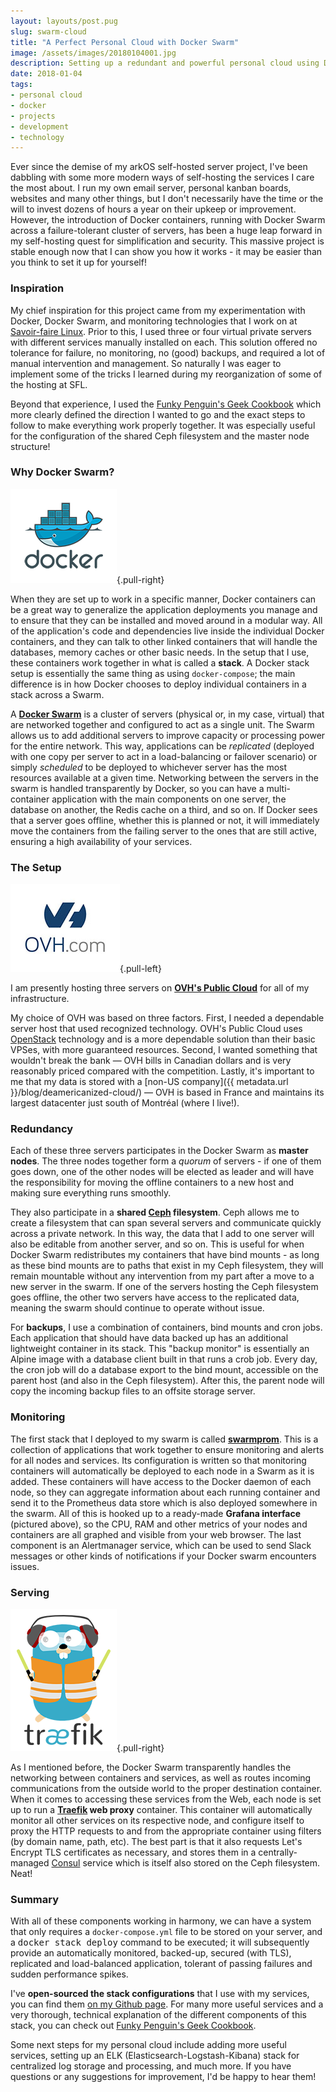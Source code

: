```yaml
---
layout: layouts/post.pug
slug: swarm-cloud
title: "A Perfect Personal Cloud with Docker Swarm"
image: /assets/images/20180104001.jpg
description: Setting up a redundant and powerful personal cloud using Docker containers.
date: 2018-01-04
tags:
- personal cloud
- docker
- projects
- development
- technology
---
```


Ever since the demise of my arkOS self-hosted server project, I've been dabbling with some more modern ways of self-hosting the services I care the most about. I run my own email server, personal kanban boards, websites and many other things, but I don't necessarily have the time or the will to invest dozens of hours a year on their upkeep or improvement. However, the introduction of Docker containers, running with Docker Swarm across a failure-tolerant cluster of servers, has been a huge leap forward in my self-hosting quest for simplification and security. This massive project is stable enough now that I can show you how it works - it may be easier than you think to set it up for yourself!

### Inspiration

My chief inspiration for this project came from my experimentation with Docker, Docker Swarm, and monitoring technologies that I work on at [Savoir-faire Linux](https://savoirfairelinux.com). Prior to this, I used three or four virtual private servers with different services manually installed on each. This solution offered no tolerance for failure, no monitoring, no (good) backups, and required a lot of manual intervention and management. So naturally I was eager to implement some of the tricks I learned during my reorganization of some of the hosting at SFL.

Beyond that experience, I used the [Funky Penguin's Geek Cookbook](https://geek-cookbook.funkypenguin.co.nz) which more clearly defined the direction I wanted to go and the exact steps to follow to make everything work properly together. It was especially useful for the configuration of the shared Ceph filesystem and the master node structure!

### Why Docker Swarm?

![](/assets/images/20180104003.png){.pull-right}

When they are set up to work in a specific manner, Docker containers can be a great way to generalize the application deployments you manage and to ensure that they can be installed and moved around in a modular way. All of the application's code and dependencies live inside the individual Docker containers, and they can talk to other linked containers that will handle the databases, memory caches or other basic needs. In the setup that I use, these containers work together in what is called a **stack**. A Docker stack setup is essentially the same thing as using `docker-compose`; the main difference is in how Docker chooses to deploy individual containers in a stack across a Swarm.

A **[Docker Swarm](https://docs.docker.com/engine/swarm/)** is a cluster of servers (physical or, in my case, virtual) that are networked together and configured to act as a single unit. The Swarm allows us to add additional servers to improve capacity or processing power for the entire network. This way, applications can be *replicated* (deployed with one copy per server to act in a load-balancing or failover scenario) or simply *scheduled* to be deployed to whichever server has the most resources available at a given time. Networking between the servers in the swarm is handled transparently by Docker, so you can have a multi-container application with the main components on one server, the database on another, the Redis cache on a third, and so on. If Docker sees that a server goes offline, whether this is planned or not, it will immediately move the containers from the failing server to the ones that are still active, ensuring a high availability of your services.

### The Setup

![](/assets/images/20170603004.jpg){.pull-left}

I am presently hosting three servers on **[OVH's Public Cloud](https://www.ovh.com/ca/en/public-cloud/instances/)** for all of my infrastructure.

My choice of OVH was based on three factors. First, I needed a dependable server host that used recognized technology. OVH's Public Cloud uses [OpenStack](https://www.openstack.org) technology and is a more dependable solution than their basic VPSes, with more guaranteed resources. Second, I wanted something that wouldn't break the bank &mdash; OVH bills in Canadian dollars and is very reasonably priced compared with the competition. Lastly, it's important to me that my data is stored with a [non-US company]({{ metadata.url }}/blog/deamericanized-cloud/) &mdash; OVH is based in France and maintains its largest datacenter just south of Montréal (where I live!).

### Redundancy

Each of these three servers participates in the Docker Swarm as **master nodes**. The three nodes together form a *quorum* of servers - if one of them goes down, one of the other nodes will be elected as leader and will have the responsibility for moving the offline containers to a new host and making sure everything runs smoothly.

They also participate in a **shared [Ceph](http://ceph.com) filesystem**. Ceph allows me to create a filesystem that can span several servers and communicate quickly across a private network. In this way, the data that I add to one server will also be editable from another server, and so on. This is useful for when Docker Swarm redistributes my containers that have bind mounts - as long as these bind mounts are to paths that exist in my Ceph filesystem, they will remain mountable without any intervention from my part after a move to a new server in the swarm. If one of the servers hosting the Ceph filesystem goes offline, the other two servers have access to the replicated data, meaning the swarm should continue to operate without issue.

For **backups**, I use a combination of containers, bind mounts and cron jobs. Each application that should have data backed up has an additional lightweight container in its stack. This "backup monitor" is essentially an Alpine image with a database client built in that runs a crob job. Every day, the cron job will do a database export to the bind mount, accessible on the parent host (and also in the Ceph filesystem). After this, the parent node will copy the incoming backup files to an offsite storage server.

### Monitoring

The first stack that I deployed to my swarm is called **[swarmprom](https://github.com/stefanprodan/swarmprom)**. This is a collection of applications that work together to ensure monitoring and alerts for all nodes and services. Its configuration is written so that monitoring containers will automatically be deployed to each node in a Swarm as it is added. These containers will have access to the Docker daemon of each node, so they can aggregate information about each running container and send it to the Prometheus data store which is also deployed somewhere in the swarm. All of this is hooked up to a ready-made **Grafana interface** (pictured above), so the CPU, RAM and other metrics of your nodes and containers are all graphed and visible from your web browser. The last component is an Alertmanager service, which can be used to send Slack messages or other kinds of notifications if your Docker swarm encounters issues.

### Serving

![](/assets/images/20180104002.png){.pull-right}

As I mentioned before, the Docker Swarm transparently handles the networking between containers and services, as well as routes incoming communications from the outside world to the proper destination container. When it comes to accessing these services from the Web, each node is set up to run a **[Traefik](https://traefik.io) web proxy** container. This container will automatically monitor all other services on its respective node, and configure itself to proxy the HTTP requests to and from the appropriate container using filters (by domain name, path, etc). The best part is that it also requests Let's Encrypt TLS certificates as necessary, and stores them in a centrally-managed [Consul](https://www.consul.io) service which is itself also stored on the Ceph filesystem. Neat!

### Summary

With all of these components working in harmony, we can have a system that only requires a `docker-compose.yml` file to be stored on your server, and a <kbd>docker stack deploy</kbd> command to be executed; it will subsequently provide an automatically monitored, backed-up, secured (with TLS), replicated and load-balanced application, tolerant of passing failures and sudden performance spikes.

I've **open-sourced the stack configurations** that I use with my services, you can find them [on my Github page](https://github.com/peakwinter/stacks). For many more useful services and a very thorough, technical explanation of the different components of this stack, you can check out [Funky Penguin's Geek Cookbook](https://geek-cookbook.funkypenguin.co.nz).

Some next steps for my personal cloud include adding more useful services, setting up an ELK (Elasticsearch-Logstash-Kibana) stack for centralized log storage and processing, and much more. If you have questions or any suggestions for improvement, I'd be happy to hear them!
